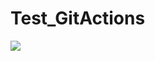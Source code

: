 # Test_GitActions

<img src="https://github.com/marikuana/Test_GitActions/actions/workflows/dotnet.yml/badge.svg">
